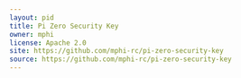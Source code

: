 ```yaml
---
layout: pid
title: Pi Zero Security Key
owner: mphi
license: Apache 2.0
site: https://github.com/mphi-rc/pi-zero-security-key
source: https://github.com/mphi-rc/pi-zero-security-key
---
```

